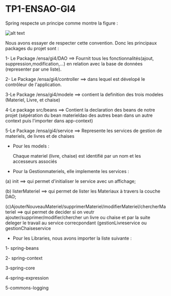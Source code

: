 # TP1-ENSAO-GI4

Spring respecte un principe comme montre la figure :


![alt text](https://objis.com/wp-content/uploads/2009/04/tutoriel_spring_objis_introduction_spring_mvc_2.png)


Nous avons essayer de respecter cette convention. Donc les principaux packages du projet sont : 
  
1- Le Package /ensa/gi4/DAO ==> Fournit tous les fonctionnalités(ajout, suppression,modification,...) en relation avec la base de données (representer par une liste). 


2- Le Package /ensa/gi4/controller ==> dans lequel est dévelopé le contrôleur de l'application. 

3-Le Package /ensa/gi4/modele ==> contient la definition des trois modeles (Materiel, Livre, et chaise)

4-Le package src/beans ==> Contient la declaration des beans de notre projet (sépération du bean materieldao des autres bean dans un autre context puis l'importer dans app-context)

5-Le Package /ensa/gi4/service ==> Represente les services de gestion de materiels, de livres et de chaises

+ Pour les models : 

    Chaque materiel (livre, chaise) est identifié par un nom et les accesseurs associés


+ Pour la Gestionmateriels, elle implemente les services : 

 (a) init ==> qui permet d'initialiser le service avec un affichage;
 
 (b) listerMateriel ==> qui permet de lister les Materiaux à travers la couche DAO;
 
 (c)AjouterNouveauMateriel/supprimerMateriel/modifierMateriel/chercherMateriel ==> qui permet de decider si on veutr ajouter/supprimer/modifier/chercher un livre ou chaise et par la suite deleger le travail au service correcpondant (gestionLivreservice ou gestionChaiseservice  



+ Pour les Libraries, nous avons importer la liste suivante : 

1- spring-beans

2- spring-context

3-spring-core

4-spring-expression

5-commons-logging







